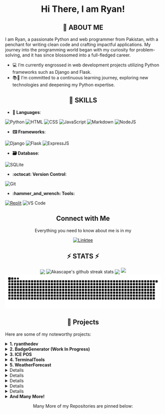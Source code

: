 <h1 align="center">Hi There, I am Ryan!</h1>

<h2 align="center">👤 ABOUT ME</h2>
<p>I am Ryan, a passionate Python and web programmer from Pakistan, with a penchant for writing clean code and crafting impactful applications. My journey into the programming world began with my curiosity for problem-solving, and it has since blossomed into a full-fledged career.</p>
<ul>
<li>💻 I’m currently engrossed in web development projects utilizing Python frameworks such as Django and Flask.</li>
<li>📚🐍 I&#39;m committed to a continuous learning journey, exploring new technologies and deepening my Python expertise.</li>
</ul>
<h2 align="center">💼 SKILLS</h2>
<ul>
<li><strong>💬 Languages</strong>:</li>
</ul>
<p><img src="https://img.shields.io/badge/python-3670A0?style=for-the-badge&amp;logo=python&amp;logoColor=ffdd54" alt="Python"> <img src="https://img.shields.io/badge/html5-%23E34F26.svg?style=for-the-badge&amp;logo=html5&amp;logoColor=white" alt="HTML"> <img src="https://img.shields.io/badge/css3-%231572B6.svg?style=for-the-badge&amp;logo=css3&amp;logoColor=white" alt="CSS"> <img src="https://img.shields.io/badge/javascript-%23323330.svg?style=for-the-badge&amp;logo=javascript&amp;logoColor=%23F7DF1E" alt="JavaScript"> <img src="https://img.shields.io/badge/markdown-%23000000.svg?style=for-the-badge&amp;logo=markdown&amp;logoColor=white" alt="Markdown"> <img src="https://img.shields.io/badge/node.js-6DA55F?style=for-the-badge&amp;logo=node.js&amp;logoColor=white" alt="NodeJS"></p>
<ul>
<li><strong>🖽 Frameworks</strong>:</li>
</ul>
<p><img src="https://img.shields.io/badge/django-%23092E20.svg?style=for-the-badge&amp;logo=django&amp;logoColor=white" alt="Django"> <img src="https://img.shields.io/badge/flask-%23000.svg?style=for-the-badge&amp;logo=flask&amp;logoColor=white" alt="Flask"> <img src="https://img.shields.io/badge/express.js-%23404d59.svg?style=for-the-badge&amp;logo=express&amp;logoColor=%2361DAFB" alt="ExpressJS"></p>
<ul>
<li><strong>🗃️ Database</strong>:</li>
</ul>
<p><img src="https://img.shields.io/badge/sqlite-%2307405e.svg?style=for-the-badge&amp;logo=sqlite&amp;logoColor=white" alt="SQLite"></p>
<ul>
<li><strong>:octocat: Version Control</strong>:</li>
</ul>
<p><img src="https://img.shields.io/badge/git-%23F05033.svg?style=for-the-badge&amp;logo=git&amp;logoColor=white" alt="Git"></p>
<ul>
<li><strong>:hammer_and_wrench: Tools:</strong></li>
</ul>
<p><a href="https://replit.com/@RyanBaig"><img src="https://img.shields.io/badge/Replit-DD1200?style=for-the-badge&amp;logo=Replit&amp;logoColor=white" alt="Replit"></a> <img src="https://img.shields.io/badge/Visual%20Studio%20Code-0078d7.svg?style=for-the-badge&amp;logo=visual-studio-code&amp;logoColor=white&quote;" alt="VS Code"></p>

<h2 align="center"> Connect with Me</h2>
<p align="center">Everything you need to know about me is in my 


<p align="center"><a href="https://ryanthedev.vercel.app/links"><img src="https://img.shields.io/badge/linktree-1de9b6?style=for-the-badge&amp;logo=linktree&amp;logoColor=white" alt="Linktee"></a></p>
</p>


<h2 align="center">⚡ STATS ⚡</h2>
<p align="center">
<img align="center" width="400" src="https://github-readme-stats.vercel.app/api?username=RyanBaig&show_icons=true&theme=github_dark&&hide_border=true"> 
<img align="center" width="400" src="https://github-readme-streak-stats.herokuapp.com/?user=Akascape&theme=github-dark&hide_border=true&date_format=M%20j%5B%2C%20Y%5D" alt="Akascape's github streak stats"> 
<img align="center" width="800" src="https://github-profile-summary-cards.vercel.app/api/cards/profile-details?username=RyanBaig&theme=github_dark&show_icons=true&bg_color=0111111"> 
<img src="https://raw.githubusercontent.com/RyanBaig/RyanBaig/snek.svg">
<img src="https://github.com/RyanBaig/RyanBaig/raw/main/snek.svg">
</p>


<h2 align="center">📂 Projects</h2>

Here are some of my noteworthy projects:

<details>
<summary align="left"><strong>1. ryanthedev</strong></summary>
    <ul>
         <li>Description: My own personal website which consists of APIs, My Linktree, Portfolio/Profile, etc</li>
         <li>GitHub Repository: <a href=https://github.com/RyanBaig/ryanthedev>Link</a></li>
         <li>Live Demo: <a href=https://ryanthedev.vercel.app>Link</a></li>
     </ul>
</details>

<details>
<summary align="left"><strong>2. BadgeGenerator (Work In Progress)</strong></summary>
    <ul>
         <li>Description: An Easy-to-use generator/customizer for information/custon badges for your <a href="badge-generator.ryanbaig.vercel.app/profile_badges">Profile</a>, <a href="https://badge-generator.ryanbaig.vercel.app/generate/custom">Custom</a>, or GitHub/any platform including <a href="https://crates.io">crates.io</a>, <a href="https://npmjs.com">NPM</a> and <a href="https://pypi.org">PyPi</a> and many more coming soon! Badges are generated from <a href="https://badgers.space">badgers.space</a> & <a href="https://shields.io">shields.io</a>. Fun Fact: My <strong>BIGGEST</strong> web project YET!</li>
         <li>GitHub Repository: <a href=https://github.com/RyanBaig/BadgeGenerator>Link</a></li>
         <li>Live Demo: <a href=https://badge-generator.ryanbaig.vercel.app>Link</a></li>
     </ul>
</details>

<details>
<summary align="left"><strong>3. ICE POS</strong></summary>
    <ul>
         <li>Description: A Point of Sale (POS) software tailored for my father's courier business. Fun Fact: My <strong>BIGGEST</strong> Python project YET!</li>
         <li>Repository Link: <a href=https://github.com/RyanBaig/ICEPOS>Github Repository</a></li>
         <li>Screenshots: <a href=https://github.com/RyanBaig/ICEPOS/blob/master/README.md#screenshots>Link</a></li>
     </ul>
</details>

<details>
<summary align="left"><strong>4. TerminalTools</strong></summary>
    <ul>
         <li>Description: Terminal Tools is a versatile Python project designed to empower developers and users with a collection of command-line utilities. From file management to database handling and web scraping, this toolbox simplifies everyday tasks, enhancing productivity and efficiency in the world of backend development. Explore the diverse modules within Terminal</li>
         <li>GitHub Repository: <a href=https://github.com/RyanBaig/TerminalTools>Link</a></li>
         <li>Documentation: <a href=terminaltools-docs.ryanbaig.vercel.app>Link</a></li>
     </ul>
</details>

<details>
<summary align="left"><strong>5. WeatherForecast</strong></summary>
   <ul>
   <li>Description: A weather forecast application utilizing the <a href=https://weatherapi.com>WeatherAPI.com's</a> API. Provides weather forecasts for capital cities by inputting either a <strong>City</strong> or <strong>Country</strong> name.</li>
   <li>Repository Link: <a href=https://github.com/RyanBaig/WeatherForecast>Github Repository</a></li>
   <li>Screenshots: <a href=https://github.com/RyanBaig/WeatherForecast/blob/master/screenshots.JPG>Link</a</li>
   </ul>
   
</details>
<details>
<summary align="left"><strong>6. Auto-Organizer</strong></summary>
   <ul>
   <li>Description: Swiftly organizes any directory in mere seconds!</li>
   <li>Repository Link: <a href=https://github.com/RyanBaig/Auto-Organizer>Github Repository</a></li>
   <li>Executable: <a href=https://github.com/RyanBaig/Auto-Organizer/blob/main/dist/EXE/EXE/main.exe>Link</a</li>
   </ul>
   
</details>

<details>
<summary align="left"><strong>7. Password Manager</strong></summary>
   <ul>
   <li>Description: A secure Password Manager.</li>
   <li>Repository Link: <a href=https://github.com/RyanBaig/Password-Manager>Github Repository</a></li>
   <li>Executable: <a href=https://github.com/RyanBaig/Password-Manager/blob/main/dist/main.exe>Link</a</li>
   </ul>
   
</details>

<details>
<summary align="left"><strong>8. Clock</strong></summary>
   <ul>
   <li>Description: A comprehensive Clock Application featuring functionalities like alarms, a stopwatch, and a timer.</li>
   <li>Repository Link: <a href=https://github.com/RyanBaig/Clock>Github Repository</a></li>
   <li>Screenshots: <a href=https://github.com/RyanBaig/Clock#screenshots>Link</a></li>
   <li>Executable: <a href=https://github.com/RyanBaig/Clock/blob/main/dist/clock.exe>Link</a</li>
   </ul>
   
</details>

<details>
<summary align="left"><strong>9. Rock Paper Scissors</strong></summary>
   <ul>
   <li>Description:A simple yet engaging Rock-Paper-Scissors game with an AI opponent.</li>
   <li>Repository Link: <a href=https://github.com/RyanBaig/Rock-Paper-Scissors>Github Repository</a></li>
   <li>Screenshots: <a href=https://github.com/RyanBaig/Rock-Paper-Scissors#screenshots></a></li>
   <li>Executable: <a href=https://github.com/RyanBaig/Rock-Paper-Scissors/blob/main/dist/Rock%20Paper%20Scissors.exe>Link</a</li>
   </ul>
   
</details>

<details>
<summary align="left"><strong>10. Discordia Discord Bot</strong></summary>
   <ul>
   <li>Description: A simple Discord bot I made for a Discord server named <a href=https://rg5373429.wixsite.com/discordia>Discordia.</a></li>
   <li>Replit Link: <a href=https://replit.com/@RyanBaig/Discordia-Bot#index.js>Replit Project</a></li>
   <li>Technologies Used: <a href=https://discord.js.org/>Discord.js v12, </a><a href=https://discord.js.org/>Express.js, </a>and <a href=https://github.com/xixi52/discord-canvas#readme> Discord-canvas.</a></li>
   </ul>
</details>

<details>
<summary align="left"><strong>And Many More!</strong></summary>
   <ul>
   <li>Visit My <a href=codepen.io/Ryan-Baig>CodePen, </a><a href=replit.com/@RyanBaig>Replit </a>or <a href=https://github.com/RyanGamingYT?tab=repositories>My Repositories. </a></li>
   </ul>
</details>

<p align="center">Many More of my Repositories are pinned below:</p>

